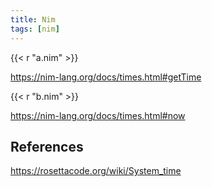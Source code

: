 ```yaml
---
title: Nim
tags: [nim]
---
```


{{< r "a.nim" >}}

<https://nim-lang.org/docs/times.html#getTime>

{{< r "b.nim" >}}

<https://nim-lang.org/docs/times.html#now>

## References

<https://rosettacode.org/wiki/System_time>
